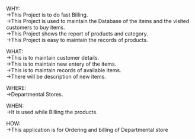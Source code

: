 WHY:<br>
   ->This Project is to do fast Billing.<br>
   ->This Project is used to maintain the  Database of the items and the visited customers to buy items.<br>
   ->This Project shows the report of products and category.<br>
   ->This Project is easy to maintain the records of products.<br>
   
   
   
WHAT:<br>
    ->This is to maintain customer details.<br>
    ->This is to maintain new entery of the items.<br>
    ->This is to maintain records of available items.<br>
    ->There will be description of new items.<br>
   
   
  
WHERE:<br>
    ->Departmental Stores.<br>
    
		 
		 
WHEN:<br>
    ->It is used while Billing the products.<br> 
    
    
    
HOW:<br>
    ->This application is for Ordering and billing of Departmental store<br>
